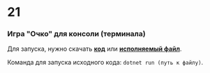 # **21**
### Игра "Очко" для консоли (терминала)

Для запуска, нужно скачать **[код](https://raw.githubusercontent.com/justfollowyourdreams/21/main/21.cs)** или **[исполняемый файл](https://github.com/justfollowyourdreams/21/releases/download/0.2/21.exe)**.

Команда для запуска исходного кода: ```dotnet run (путь к файлу)```.
